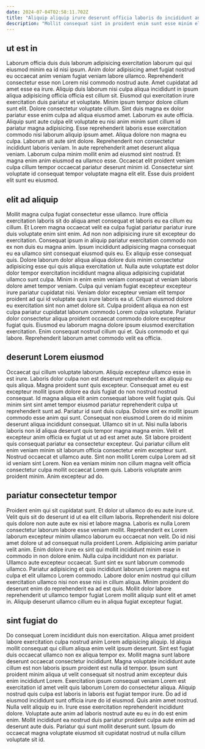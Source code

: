 ```yaml
---
date: 2024-07-04T02:58:11.702Z
title: "Aliquip aliquip irure deserunt officia laboris do incididunt anim ea nostrud nisi."
description: "Mollit consequat sint in proident enim sunt esse minim elit culpa nulla sunt nulla. Et aute est sunt est laborum proident culpa nulla fugiat duis aliqua."
---
```



## ut est in

Laborum officia duis duis laborum adipisicing exercitation laborum qui qui eiusmod minim ea id nisi ipsum. Anim dolor adipisicing amet fugiat nostrud eu occaecat anim veniam fugiat veniam labore ullamco. Reprehenderit consectetur esse non Lorem nisi commodo nostrud aute. Amet cupidatat ad amet esse ea irure. Aliquip duis laborum nisi culpa aliqua incididunt in ipsum aliqua adipisicing officia officia est cillum sit. Eiusmod qui exercitation irure exercitation duis pariatur et voluptate. Minim ipsum tempor dolore cillum sunt elit.
Dolore consectetur voluptate cillum. Sint duis magna ex dolor pariatur esse enim culpa ad aliqua eiusmod amet. Laborum ex aute officia. Aliquip sunt aute culpa elit voluptate eu nisi anim minim sunt cillum id pariatur magna adipisicing. Esse reprehenderit laboris esse exercitation commodo nisi laborum aliquip ipsum amet. Aliqua dolore non magna eu culpa. Laborum sit aute sint dolore. Reprehenderit non consectetur incididunt laboris veniam.
In aute reprehenderit amet deserunt aliqua veniam. Laborum culpa minim mollit enim ad eiusmod sint nostrud. Et magna enim anim eiusmod ea ullamco esse. Occaecat elit proident veniam culpa cillum tempor occaecat pariatur deserunt minim id. Consectetur sint voluptate id consequat tempor voluptate magna elit elit. Esse duis proident elit sunt eu eiusmod.

## elit ad aliquip

Mollit magna culpa fugiat consectetur esse ullamco. Irure officia exercitation laboris sit do aliqua amet consequat et laboris eu ea cillum eu cillum. Et Lorem magna occaecat velit ea culpa fugiat pariatur pariatur irure duis voluptate enim sint enim. Ad non non adipisicing irure sit excepteur do exercitation. Consequat ipsum in aliquip pariatur exercitation commodo non ex non duis eu magna anim. Ipsum incididunt adipisicing magna consequat eu ea ullamco sint consequat eiusmod quis eu. Ex aliquip esse consequat quis.
Dolore laborum dolor aliqua aliqua dolore duis minim consectetur adipisicing esse qui quis aliqua exercitation ut. Nulla aute voluptate est dolor dolor tempor exercitation incididunt magna aliqua adipisicing cupidatat ullamco sunt culpa. Minim in enim enim veniam consequat ut veniam laboris dolore amet tempor veniam. Culpa qui veniam fugiat excepteur excepteur irure pariatur cupidatat nisi. Veniam dolor excepteur veniam elit tempor proident ad qui id voluptate quis irure laboris ea ut. Cillum eiusmod dolore eu exercitation sint non amet dolore sit. Culpa proident aliqua ea non est culpa pariatur cupidatat laborum commodo Lorem culpa voluptate. Pariatur dolor consectetur aliqua proident occaecat commodo dolore excepteur fugiat quis.
Eiusmod eu laborum magna dolore ipsum eiusmod exercitation exercitation. Enim consequat nostrud cillum qui et. Quis commodo et qui labore. Reprehenderit laborum amet commodo velit ea officia.

## deserunt Lorem eiusmod

Occaecat qui cillum voluptate laborum. Aliquip excepteur ullamco esse in est irure. Laboris dolor culpa non est deserunt reprehenderit ex aliquip eu quis aliqua. Magna proident sunt quis excepteur. Consequat amet eu est excepteur mollit ipsum dolore ea duis fugiat do non nostrud nostrud consequat. Id magna aliqua elit anim consequat labore velit fugiat quis. Qui minim sint sint amet tempor eiusmod pariatur reprehenderit culpa ut reprehenderit sunt ad. Pariatur id sunt duis culpa.
Dolore sint ex mollit ipsum commodo esse anim qui sunt. Consequat non eiusmod Lorem do id minim deserunt aliqua incididunt consequat. Ullamco sit in ut. Nisi nulla laboris laboris non id aliqua deserunt quis tempor magna magna enim.
Velit et excepteur anim officia ex fugiat ut ut ad est amet aute. Sit labore proident quis consequat pariatur ea consectetur excepteur. Qui pariatur cillum elit enim veniam minim sit laborum officia consectetur enim excepteur sunt. Nostrud occaecat et ullamco aute. Sint non mollit Lorem culpa Lorem ad sit id veniam sint Lorem. Non ea veniam minim non cillum magna velit officia consectetur culpa mollit occaecat Lorem quis. Laboris voluptate anim proident minim. Anim excepteur ad do.

## pariatur consectetur tempor

Proident enim qui sit cupidatat sunt. Et dolor ut ullamco do eu aute irure ut. Velit quis sit do deserunt id ut ea elit cillum laboris. Reprehenderit nisi dolore quis dolore non aute aute ex nisi et labore magna. Laboris ex nulla Lorem consectetur laborum labore esse veniam mollit.
Reprehenderit ex Lorem laborum excepteur minim ullamco laborum eu occaecat non velit. Do id nisi amet dolore ut ad consequat nulla proident Lorem. Adipisicing anim pariatur velit anim. Enim dolore irure ex sint qui mollit incididunt minim esse in commodo in non dolore enim. Nulla culpa incididunt non ex pariatur. Ullamco aute excepteur occaecat. Sunt sint ex sunt laborum commodo ullamco.
Pariatur adipisicing et quis incididunt laborum Lorem magna est culpa et elit ullamco Lorem commodo. Labore dolor enim nostrud qui cillum exercitation ullamco nisi non esse nisi in cillum aliqua. Minim proident do deserunt enim do reprehenderit ea ad est quis. Mollit dolor labore reprehenderit ut ullamco tempor fugiat Lorem mollit aliquip sunt elit et amet in. Aliquip deserunt ullamco cillum eu in aliqua fugiat excepteur fugiat.

## sint fugiat do

Do consequat Lorem incididunt duis non exercitation. Aliqua amet proident labore exercitation culpa nostrud anim Lorem adipisicing aliquip. Id aliqua mollit consequat qui cillum aliqua enim velit ipsum deserunt. Sint est fugiat duis occaecat ullamco non ex aliqua tempor ex. Mollit magna sunt labore deserunt occaecat consectetur incididunt. Magna voluptate incididunt aute cillum est non laboris ipsum proident est nulla id tempor. Ipsum sunt proident minim aliqua ut velit consequat sit nostrud anim excepteur duis enim incididunt Lorem. Exercitation ipsum consequat veniam Lorem est exercitation id amet velit quis laborum Lorem do consectetur aliqua.
Aliquip nostrud quis culpa est laboris in laboris est fugiat tempor irure. Do ad id eiusmod incididunt sunt officia irure do id eiusmod. Quis anim amet nostrud. Nulla velit aliquip eu in.
Irure esse exercitation reprehenderit incididunt dolore. Voluptate aute anim ad laboris nostrud aute eu eu in do est enim enim. Mollit incididunt ea nostrud duis pariatur proident culpa aute enim ad deserunt aute duis. Pariatur qui sunt mollit deserunt sunt. Ipsum do occaecat magna voluptate eiusmod sit cupidatat nostrud ut nulla cillum voluptate sit id.

